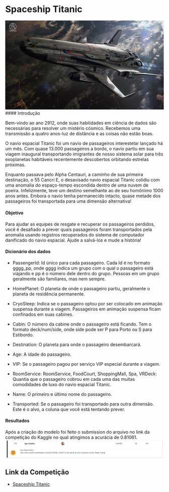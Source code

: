 
# Spaceship Titanic

<img src='spaceship.png'>
#### Introdução

Bem-vindo ao ano 2912, onde suas habilidades em ciência de dados são necessárias para resolver um mistério cósmico. Recebemos uma transmissão a quatro anos-luz de distância e as coisas não estão boas.

O navio espacial Titanic foi um navio de passageiros interestelar lançado há um mês. Com quase 13.000 passageiros a bordo, o navio partiu em sua viagem inaugural transportando imigrantes de nosso sistema solar para três exoplanetas habitáveis ​​recentemente descobertos orbitando estrelas próximas.

Enquanto passava pelo Alpha Centauri, a caminho de sua primeira destinação, o 55 Cancri E, o desavisado navio espacial Titanic colidiu com uma anomalia do espaço-tempo escondida dentro de uma nuvem de poeira. Infelizmente, teve um destino semelhante ao de seu homônimo 1000 anos antes. Embora o navio tenha permanecido intacto, quase metade dos passageiros foi transportada para uma dimensão alternativa!


#### Objetivo

Para ajudar as equipes de resgate e recuperar os passageiros perdidos, você é desafiado a prever quais passageiros foram transportados pela anomalia usando registros recuperados do sistema de computador danificado do navio espacial.
Ajude a salvá-los e mude a história!


#### Dicionário dos dados


* PassengerId: Id único para cada passageiro. Cada Id é no formato gggg_pp, onde gggg indica um grupo com o qual o passageiro está viajando e pp é o número dele dentro do grupo. Pessoas em um grupo geralmente são familiares, mas nem sempre.

* HomePlanet: O planeta de onde o passageiro partiu, geralmente o planeta de residência permanente.

* CryoSleep: Indica se o passageiro optou por ser colocado em animação suspensa durante a viagem. Passageiros em animação suspensa ficam confinados em suas cabines.

* Cabin: O número da cabine onde o passageiro está ficando. Tem o formato deck/num/side, onde side pode ser P para Porto ou S para Estibordo.

* Destination: O planeta para onde o passageiro desembarcará.

* Age: A idade do passageiro.

* VIP: Se o passageiro pagou por serviço VIP especial durante a viagem.

* RoomService: RoomService, FoodCourt, ShoppingMall, Spa, VRDeck: Quantia que o passageiro cobrou em cada uma das muitas comodidades de luxo do navio espacial Titanic.

* Name: O primeiro e último nome do passageiro.

* Transported: Se o passageiro foi transportado para outra dimensão. Este é o alvo, a coluna que você está tentando prever.


#### Resultados

Após a criação do modelo foi feito o submission do arquivo no link da competição do Kaggle no qual atingimos a acurácia de 0.81061.
<img src='rank_kaggle.png'>

## Link da Competição

 - [Spaceship Titanic](https://www.kaggle.com/competitions/spaceship-titanic/overview)